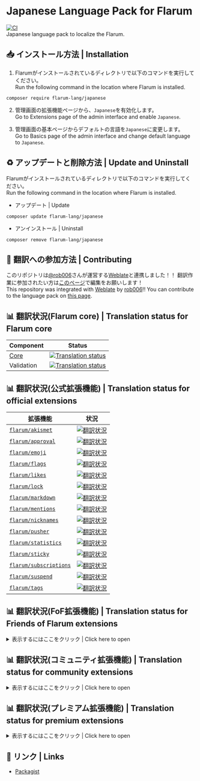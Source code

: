 # Japanese Language Pack for Flarum
[![CI](https://github.com/flarum-lang/japanese/workflows/CI/badge.svg)](https://github.com/flarum-lang/japanese/actions?query=workflow%3ACI)<br>
Japanese language pack to localize the Flarum.

## :inbox_tray: インストール方法 | Installation
1. Flarumがインストールされているディレクトリで以下のコマンドを実行してください。<br>
Run the following command in the location where Flarum is installed.
```
composer require flarum-lang/japanese
```

2. 管理画面の拡張機能ページから、`` Japanese ``を有効化します。<br>
Go to Extensions page of the admin interface and enable ``Japanese``.

3. 管理画面の基本ページからデフォルトの言語を``Japanese``に変更します。<br>
Go to Basics page of the admin interface and change default language to ``Japanese``.

## :recycle: アップデートと削除方法 | Update and Uninstall
Flarumがインストールされているディレクトリで以下のコマンドを実行してください。<br>
Run the following command in the location where Flarum is installed.

- アップデート | Update
```
composer update flarum-lang/japanese
```
- アンインストール | Uninstall
```
composer remove flarum-lang/japanese
```

## :tada: 翻訳への参加方法 | Contributing
このリポジトリは[@rob006](https://github.com/rob006)さんが運営する[Weblate](https://weblate.rob006.net/languages/ja/flarum/)と連携しました！！
翻訳作業に参加されたい方は[このページ](https://weblate.rob006.net/languages/ja/flarum/)で編集をお願いします！<br>
This repository was integrated with [Weblate](https://weblate.rob006.net/languages/ja/flarum/) by [rob006](https://github.com/rob006)!!
You can contribute to the language pack on [this page](https://weblate.rob006.net/languages/ja/flarum/).

## :bar_chart: 翻訳状況(Flarum core) | Translation status for Flarum core

| Component | Status |
| --- | --- |
| [Core](https://github.com/flarum/flarum-core) | [![Translation status](https://weblate.rob006.net/widgets/flarum/ja/core/svg-badge.svg)](https://weblate.rob006.net/projects/flarum/core/ja/) |
| Validation | [![Translation status](https://weblate.rob006.net/widgets/flarum/ja/validation/svg-badge.svg)](https://weblate.rob006.net/projects/flarum/validation/ja/) |


## :bar_chart: 翻訳状況(公式拡張機能) | Translation status for official extensions

<!-- flarum-extensions-list-start -->

| 拡張機能 | 状況 |
| --- | --- |
| [`flarum/akismet`](https://github.com/flarum/akismet) | [![翻訳状況](https://weblate.rob006.net/widgets/flarum/ja/flarum-akismet/svg-badge.svg)](https://weblate.rob006.net/projects/flarum/flarum-akismet/ja/) |
| [`flarum/approval`](https://github.com/flarum/approval) | [![翻訳状況](https://weblate.rob006.net/widgets/flarum/ja/flarum-approval/svg-badge.svg)](https://weblate.rob006.net/projects/flarum/flarum-approval/ja/) |
| [`flarum/emoji`](https://github.com/flarum/emoji) | [![翻訳状況](https://weblate.rob006.net/widgets/flarum/ja/flarum-emoji/svg-badge.svg)](https://weblate.rob006.net/projects/flarum/flarum-emoji/ja/) |
| [`flarum/flags`](https://github.com/flarum/flags) | [![翻訳状況](https://weblate.rob006.net/widgets/flarum/ja/flarum-flags/svg-badge.svg)](https://weblate.rob006.net/projects/flarum/flarum-flags/ja/) |
| [`flarum/likes`](https://github.com/flarum/likes) | [![翻訳状況](https://weblate.rob006.net/widgets/flarum/ja/flarum-likes/svg-badge.svg)](https://weblate.rob006.net/projects/flarum/flarum-likes/ja/) |
| [`flarum/lock`](https://github.com/flarum/lock) | [![翻訳状況](https://weblate.rob006.net/widgets/flarum/ja/flarum-lock/svg-badge.svg)](https://weblate.rob006.net/projects/flarum/flarum-lock/ja/) |
| [`flarum/markdown`](https://github.com/flarum/markdown) | [![翻訳状況](https://weblate.rob006.net/widgets/flarum/ja/flarum-markdown/svg-badge.svg)](https://weblate.rob006.net/projects/flarum/flarum-markdown/ja/) |
| [`flarum/mentions`](https://github.com/flarum/mentions) | [![翻訳状況](https://weblate.rob006.net/widgets/flarum/ja/flarum-mentions/svg-badge.svg)](https://weblate.rob006.net/projects/flarum/flarum-mentions/ja/) |
| [`flarum/nicknames`](https://github.com/flarum/nicknames) | [![翻訳状況](https://weblate.rob006.net/widgets/flarum/ja/flarum-nicknames/svg-badge.svg)](https://weblate.rob006.net/projects/flarum/flarum-nicknames/ja/) |
| [`flarum/pusher`](https://github.com/flarum/pusher) | [![翻訳状況](https://weblate.rob006.net/widgets/flarum/ja/flarum-pusher/svg-badge.svg)](https://weblate.rob006.net/projects/flarum/flarum-pusher/ja/) |
| [`flarum/statistics`](https://github.com/flarum/statistics) | [![翻訳状況](https://weblate.rob006.net/widgets/flarum/ja/flarum-statistics/svg-badge.svg)](https://weblate.rob006.net/projects/flarum/flarum-statistics/ja/) |
| [`flarum/sticky`](https://github.com/flarum/sticky) | [![翻訳状況](https://weblate.rob006.net/widgets/flarum/ja/flarum-sticky/svg-badge.svg)](https://weblate.rob006.net/projects/flarum/flarum-sticky/ja/) |
| [`flarum/subscriptions`](https://github.com/flarum/subscriptions) | [![翻訳状況](https://weblate.rob006.net/widgets/flarum/ja/flarum-subscriptions/svg-badge.svg)](https://weblate.rob006.net/projects/flarum/flarum-subscriptions/ja/) |
| [`flarum/suspend`](https://github.com/flarum/suspend) | [![翻訳状況](https://weblate.rob006.net/widgets/flarum/ja/flarum-suspend/svg-badge.svg)](https://weblate.rob006.net/projects/flarum/flarum-suspend/ja/) |
| [`flarum/tags`](https://github.com/flarum/tags) | [![翻訳状況](https://weblate.rob006.net/widgets/flarum/ja/flarum-tags/svg-badge.svg)](https://weblate.rob006.net/projects/flarum/flarum-tags/ja/) |

<!-- flarum-extensions-list-stop -->


## :bar_chart: 翻訳状況(FoF拡張機能) | Translation status for Friends of Flarum extensions
<details>
<summary>表示するにはここをクリック | Click here to open</summary>
<!-- fof-extensions-list-start -->

| 拡張機能 | 状況 |
| --- | --- |
| [`fof/amazon-affiliation`](https://github.com/FriendsOfFlarum/amazon-affiliation) | [![翻訳状況](https://weblate.rob006.net/widgets/flarum/ja/fof-amazon-affiliation/svg-badge.svg)](https://weblate.rob006.net/projects/flarum/fof-amazon-affiliation/ja/) |
| [`fof/analytics`](https://github.com/FriendsOfFlarum/analytics) | [![翻訳状況](https://weblate.rob006.net/widgets/flarum/ja/fof-analytics/svg-badge.svg)](https://weblate.rob006.net/projects/flarum/fof-analytics/ja/) |
| [`fof/ban-ips`](https://github.com/FriendsOfFlarum/ban-ips) | [![翻訳状況](https://weblate.rob006.net/widgets/flarum/ja/fof-ban-ips/svg-badge.svg)](https://weblate.rob006.net/projects/flarum/fof-ban-ips/ja/) |
| [`fof/best-answer`](https://github.com/FriendsOfFlarum/best-answer) | [![翻訳状況](https://weblate.rob006.net/widgets/flarum/ja/fof-best-answer/svg-badge.svg)](https://weblate.rob006.net/projects/flarum/fof-best-answer/ja/) |
| [`fof/byobu`](https://github.com/FriendsOfFlarum/byobu) | [![翻訳状況](https://weblate.rob006.net/widgets/flarum/ja/fof-byobu/svg-badge.svg)](https://weblate.rob006.net/projects/flarum/fof-byobu/ja/) |
| [`fof/cookie-consent`](https://github.com/FriendsOfFlarum/cookie-consent) | [![翻訳状況](https://weblate.rob006.net/widgets/flarum/ja/fof-cookie-consent/svg-badge.svg)](https://weblate.rob006.net/projects/flarum/fof-cookie-consent/ja/) |
| [`fof/custom-footer`](https://github.com/FriendsOfFlarum/custom-footer) | [![翻訳状況](https://weblate.rob006.net/widgets/flarum/ja/fof-custom-footer/svg-badge.svg)](https://weblate.rob006.net/projects/flarum/fof-custom-footer/ja/) |
| [`fof/default-group`](https://github.com/FriendsOfFlarum/default-group) | [![翻訳状況](https://weblate.rob006.net/widgets/flarum/ja/fof-default-group/svg-badge.svg)](https://weblate.rob006.net/projects/flarum/fof-default-group/ja/) |
| [`fof/discussion-language`](https://github.com/FriendsOfFlarum/discussion-language) | [![翻訳状況](https://weblate.rob006.net/widgets/flarum/ja/fof-discussion-language/svg-badge.svg)](https://weblate.rob006.net/projects/flarum/fof-discussion-language/ja/) |
| [`fof/disposable-emails`](https://github.com/FriendsOfFlarum/disposable-emails) | [![翻訳状況](https://weblate.rob006.net/widgets/flarum/ja/fof-disposable-emails/svg-badge.svg)](https://weblate.rob006.net/projects/flarum/fof-disposable-emails/ja/) |
| [`fof/doorman`](https://github.com/FriendsOfFlarum/doorman) | [![翻訳状況](https://weblate.rob006.net/widgets/flarum/ja/fof-doorman/svg-badge.svg)](https://weblate.rob006.net/projects/flarum/fof-doorman/ja/) |
| [`fof/drafts`](https://github.com/FriendsOfFlarum/drafts) | [![翻訳状況](https://weblate.rob006.net/widgets/flarum/ja/fof-drafts/svg-badge.svg)](https://weblate.rob006.net/projects/flarum/fof-drafts/ja/) |
| [`fof/filter`](https://github.com/FriendsOfFlarum/filter) | [![翻訳状況](https://weblate.rob006.net/widgets/flarum/ja/fof-filter/svg-badge.svg)](https://weblate.rob006.net/projects/flarum/fof-filter/ja/) |
| [`fof/follow-tags`](https://github.com/FriendsOfFlarum/follow-tags) | [![翻訳状況](https://weblate.rob006.net/widgets/flarum/ja/fof-follow-tags/svg-badge.svg)](https://weblate.rob006.net/projects/flarum/fof-follow-tags/ja/) |
| [`fof/formatting`](https://github.com/FriendsOfFlarum/formatting) | [![翻訳状況](https://weblate.rob006.net/widgets/flarum/ja/fof-formatting/svg-badge.svg)](https://weblate.rob006.net/projects/flarum/fof-formatting/ja/) |
| [`fof/forum-statistics-widget`](https://github.com/FriendsOfFlarum/forum-statistics-widget) | [![翻訳状況](https://weblate.rob006.net/widgets/flarum/ja/fof-forum-statistics-widget/svg-badge.svg)](https://weblate.rob006.net/projects/flarum/fof-forum-statistics-widget/ja/) |
| [`fof/frontpage`](https://github.com/FriendsOfFlarum/frontpage) | [![翻訳状況](https://weblate.rob006.net/widgets/flarum/ja/fof-frontpage/svg-badge.svg)](https://weblate.rob006.net/projects/flarum/fof-frontpage/ja/) |
| [`fof/gamification`](https://github.com/FriendsOfFlarum/gamification) | [![翻訳状況](https://weblate.rob006.net/widgets/flarum/ja/fof-gamification/svg-badge.svg)](https://weblate.rob006.net/projects/flarum/fof-gamification/ja/) |
| [`fof/geoip`](https://github.com/FriendsOfFlarum/geoip) | [![翻訳状況](https://weblate.rob006.net/widgets/flarum/ja/fof-geoip/svg-badge.svg)](https://weblate.rob006.net/projects/flarum/fof-geoip/ja/) |
| [`fof/html-errors`](https://github.com/FriendsOfFlarum/html-errors) | [![翻訳状況](https://weblate.rob006.net/widgets/flarum/ja/fof-html-errors/svg-badge.svg)](https://weblate.rob006.net/projects/flarum/fof-html-errors/ja/) |
| [`fof/ignore-users`](https://github.com/FriendsOfFlarum/ignore-users) | [![翻訳状況](https://weblate.rob006.net/widgets/flarum/ja/fof-ignore-users/svg-badge.svg)](https://weblate.rob006.net/projects/flarum/fof-ignore-users/ja/) |
| [`fof/linguist`](https://github.com/FriendsOfFlarum/linguist) | [![翻訳状況](https://weblate.rob006.net/widgets/flarum/ja/fof-linguist/svg-badge.svg)](https://weblate.rob006.net/projects/flarum/fof-linguist/ja/) |
| [`fof/links`](https://github.com/FriendsOfFlarum/links) | [![翻訳状況](https://weblate.rob006.net/widgets/flarum/ja/fof-links/svg-badge.svg)](https://weblate.rob006.net/projects/flarum/fof-links/ja/) |
| [`fof/mason`](https://github.com/FriendsOfFlarum/mason) | [![翻訳状況](https://weblate.rob006.net/widgets/flarum/ja/fof-mason/svg-badge.svg)](https://weblate.rob006.net/projects/flarum/fof-mason/ja/) |
| [`fof/masquerade`](https://github.com/FriendsOfFlarum/masquerade) | [![翻訳状況](https://weblate.rob006.net/widgets/flarum/ja/fof-masquerade/svg-badge.svg)](https://weblate.rob006.net/projects/flarum/fof-masquerade/ja/) |
| [`fof/merge-discussions`](https://github.com/FriendsOfFlarum/merge-discussions) | [![翻訳状況](https://weblate.rob006.net/widgets/flarum/ja/fof-merge-discussions/svg-badge.svg)](https://weblate.rob006.net/projects/flarum/fof-merge-discussions/ja/) |
| [`fof/moderator-notes`](https://github.com/FriendsOfFlarum/moderator-notes) | [![翻訳状況](https://weblate.rob006.net/widgets/flarum/ja/fof-moderator-notes/svg-badge.svg)](https://weblate.rob006.net/projects/flarum/fof-moderator-notes/ja/) |
| [`fof/nightmode`](https://github.com/FriendsOfFlarum/nightmode) | [![翻訳状況](https://weblate.rob006.net/widgets/flarum/ja/fof-nightmode/svg-badge.svg)](https://weblate.rob006.net/projects/flarum/fof-nightmode/ja/) |
| [`fof/open-collective`](https://github.com/FriendsOfFlarum/open-collective) | [![翻訳状況](https://weblate.rob006.net/widgets/flarum/ja/fof-open-collective/svg-badge.svg)](https://weblate.rob006.net/projects/flarum/fof-open-collective/ja/) |
| [`fof/pages`](https://github.com/FriendsOfFlarum/pages) | [![翻訳状況](https://weblate.rob006.net/widgets/flarum/ja/fof-pages/svg-badge.svg)](https://weblate.rob006.net/projects/flarum/fof-pages/ja/) |
| [`fof/polls`](https://github.com/FriendsOfFlarum/polls) | [![翻訳状況](https://weblate.rob006.net/widgets/flarum/ja/fof-polls/svg-badge.svg)](https://weblate.rob006.net/projects/flarum/fof-polls/ja/) |
| [`fof/pretty-mail`](https://github.com/FriendsOfFlarum/pretty-mail) | [![翻訳状況](https://weblate.rob006.net/widgets/flarum/ja/fof-pretty-mail/svg-badge.svg)](https://weblate.rob006.net/projects/flarum/fof-pretty-mail/ja/) |
| [`fof/prevent-necrobumping`](https://github.com/FriendsOfFlarum/prevent-necrobumping) | [![翻訳状況](https://weblate.rob006.net/widgets/flarum/ja/fof-prevent-necrobumping/svg-badge.svg)](https://weblate.rob006.net/projects/flarum/fof-prevent-necrobumping/ja/) |
| [`fof/pwned-passwords`](https://github.com/FriendsOfFlarum/pwned-passwords) | [![翻訳状況](https://weblate.rob006.net/widgets/flarum/ja/fof-pwned-passwords/svg-badge.svg)](https://weblate.rob006.net/projects/flarum/fof-pwned-passwords/ja/) |
| [`fof/reactions`](https://github.com/FriendsOfFlarum/reactions) | [![翻訳状況](https://weblate.rob006.net/widgets/flarum/ja/fof-reactions/svg-badge.svg)](https://weblate.rob006.net/projects/flarum/fof-reactions/ja/) |
| [`fof/recaptcha`](https://github.com/FriendsOfFlarum/recaptcha) | [![翻訳状況](https://weblate.rob006.net/widgets/flarum/ja/fof-recaptcha/svg-badge.svg)](https://weblate.rob006.net/projects/flarum/fof-recaptcha/ja/) |
| [`fof/secure-https`](https://github.com/FriendsOfFlarum/secure-https) | [![翻訳状況](https://weblate.rob006.net/widgets/flarum/ja/fof-secure-https/svg-badge.svg)](https://weblate.rob006.net/projects/flarum/fof-secure-https/ja/) |
| [`fof/sentry`](https://github.com/FriendsOfFlarum/sentry) | [![翻訳状況](https://weblate.rob006.net/widgets/flarum/ja/fof-sentry/svg-badge.svg)](https://weblate.rob006.net/projects/flarum/fof-sentry/ja/) |
| [`fof/share-social`](https://github.com/FriendsOfFlarum/share-social) | [![翻訳状況](https://weblate.rob006.net/widgets/flarum/ja/fof-share-social/svg-badge.svg)](https://weblate.rob006.net/projects/flarum/fof-share-social/ja/) |
| [`fof/socialprofile`](https://github.com/FriendsOfFlarum/socialprofile) | [![翻訳状況](https://weblate.rob006.net/widgets/flarum/ja/fof-socialprofile/svg-badge.svg)](https://weblate.rob006.net/projects/flarum/fof-socialprofile/ja/) |
| [`fof/spamblock`](https://github.com/FriendsOfFlarum/spamblock) | [![翻訳状況](https://weblate.rob006.net/widgets/flarum/ja/fof-spamblock/svg-badge.svg)](https://weblate.rob006.net/projects/flarum/fof-spamblock/ja/) |
| [`fof/split`](https://github.com/FriendsOfFlarum/split) | [![翻訳状況](https://weblate.rob006.net/widgets/flarum/ja/fof-split/svg-badge.svg)](https://weblate.rob006.net/projects/flarum/fof-split/ja/) |
| [`fof/stopforumspam`](https://github.com/FriendsOfFlarum/stopforumspam) | [![翻訳状況](https://weblate.rob006.net/widgets/flarum/ja/fof-stopforumspam/svg-badge.svg)](https://weblate.rob006.net/projects/flarum/fof-stopforumspam/ja/) |
| [`fof/subscribed`](https://github.com/FriendsOfFlarum/subscribed) | [![翻訳状況](https://weblate.rob006.net/widgets/flarum/ja/fof-subscribed/svg-badge.svg)](https://weblate.rob006.net/projects/flarum/fof-subscribed/ja/) |
| [`fof/terms`](https://github.com/FriendsOfFlarum/terms) | [![翻訳状況](https://weblate.rob006.net/widgets/flarum/ja/fof-terms/svg-badge.svg)](https://weblate.rob006.net/projects/flarum/fof-terms/ja/) |
| [`fof/upload`](https://github.com/FriendsOfFlarum/upload) | [![翻訳状況](https://weblate.rob006.net/widgets/flarum/ja/fof-upload/svg-badge.svg)](https://weblate.rob006.net/projects/flarum/fof-upload/ja/) |
| [`fof/user-bio`](https://github.com/FriendsOfFlarum/user-bio) | [![翻訳状況](https://weblate.rob006.net/widgets/flarum/ja/fof-user-bio/svg-badge.svg)](https://weblate.rob006.net/projects/flarum/fof-user-bio/ja/) |
| [`fof/user-directory`](https://github.com/FriendsOfFlarum/user-directory) | [![翻訳状況](https://weblate.rob006.net/widgets/flarum/ja/fof-user-directory/svg-badge.svg)](https://weblate.rob006.net/projects/flarum/fof-user-directory/ja/) |
| [`fof/webhooks`](https://github.com/FriendsOfFlarum/webhooks) | [![翻訳状況](https://weblate.rob006.net/widgets/flarum/ja/fof-webhooks/svg-badge.svg)](https://weblate.rob006.net/projects/flarum/fof-webhooks/ja/) |

<!-- fof-extensions-list-stop -->
</details>

## :bar_chart: 翻訳状況(コミュニティ拡張機能) | Translation status for community extensions
<details>
<summary>表示するにはここをクリック | Click here to open</summary>
<!-- various-extensions-list-start -->

| 拡張機能 | 状況 |
| --- | --- |
| [`acpl/mobile-tab`](https://github.com/android-com-pl/mobile-tab) | [![翻訳状況](https://weblate.rob006.net/widgets/flarum/ja/acpl-mobile-tab/svg-badge.svg)](https://weblate.rob006.net/projects/flarum/acpl-mobile-tab/ja/) |
| [`antoinefr/flarum-ext-money`](https://github.com/AntoineFr/flarum-ext-money) | [![翻訳状況](https://weblate.rob006.net/widgets/flarum/ja/antoinefr-money/svg-badge.svg)](https://weblate.rob006.net/projects/flarum/antoinefr-money/ja/) |
| [`antoinefr/flarum-ext-online`](https://github.com/AntoineFr/flarum-ext-online) | [![翻訳状況](https://weblate.rob006.net/widgets/flarum/ja/antoinefr-online/svg-badge.svg)](https://weblate.rob006.net/projects/flarum/antoinefr-online/ja/) |
| [`askvortsov/flarum-categories`](https://github.com/askvortsov1/flarum-categories) | [![翻訳状況](https://weblate.rob006.net/widgets/flarum/ja/askvortsov-categories/svg-badge.svg)](https://weblate.rob006.net/projects/flarum/askvortsov-categories/ja/) |
| [`askvortsov/flarum-help-tags`](https://github.com/askvortsov1/flarum-help-tags) | [![翻訳状況](https://weblate.rob006.net/widgets/flarum/ja/askvortsov-help-tags/svg-badge.svg)](https://weblate.rob006.net/projects/flarum/askvortsov-help-tags/ja/) |
| [`askvortsov/flarum-moderator-warnings`](https://github.com/askvortsov1/flarum-moderator-warnings) | [![翻訳状況](https://weblate.rob006.net/widgets/flarum/ja/askvortsov-moderator-warnings/svg-badge.svg)](https://weblate.rob006.net/projects/flarum/askvortsov-moderator-warnings/ja/) |
| [`askvortsov/flarum-pwa`](https://github.com/askvortsov1/flarum-pwa) | [![翻訳状況](https://weblate.rob006.net/widgets/flarum/ja/askvortsov-pwa/svg-badge.svg)](https://weblate.rob006.net/projects/flarum/askvortsov-pwa/ja/) |
| [`askvortsov/flarum-saml`](https://github.com/askvortsov1/flarum-saml) | [![翻訳状況](https://weblate.rob006.net/widgets/flarum/ja/askvortsov-saml/svg-badge.svg)](https://weblate.rob006.net/projects/flarum/askvortsov-saml/ja/) |
| [`clarkwinkelmann/flarum-ext-author-change`](https://github.com/clarkwinkelmann/flarum-ext-author-change) | [![翻訳状況](https://weblate.rob006.net/widgets/flarum/ja/clarkwinkelmann-author-change/svg-badge.svg)](https://weblate.rob006.net/projects/flarum/clarkwinkelmann-author-change/ja/) |
| [`clarkwinkelmann/flarum-ext-carving-contest`](https://github.com/clarkwinkelmann/flarum-ext-carving-contest) | [![翻訳状況](https://weblate.rob006.net/widgets/flarum/ja/clarkwinkelmann-carving-contest/svg-badge.svg)](https://weblate.rob006.net/projects/flarum/clarkwinkelmann-carving-contest/ja/) |
| [`clarkwinkelmann/flarum-ext-colorful-borders`](https://github.com/clarkwinkelmann/flarum-ext-colorful-borders) | [![翻訳状況](https://weblate.rob006.net/widgets/flarum/ja/clarkwinkelmann-colorful-borders/svg-badge.svg)](https://weblate.rob006.net/projects/flarum/clarkwinkelmann-colorful-borders/ja/) |
| [`clarkwinkelmann/flarum-ext-create-user-modal`](https://github.com/clarkwinkelmann/flarum-ext-create-user-modal) | [![翻訳状況](https://weblate.rob006.net/widgets/flarum/ja/clarkwinkelmann-create-user-modal/svg-badge.svg)](https://weblate.rob006.net/projects/flarum/clarkwinkelmann-create-user-modal/ja/) |
| [`clarkwinkelmann/flarum-ext-email-as-display-name`](https://github.com/clarkwinkelmann/flarum-ext-email-as-display-name) | [![翻訳状況](https://weblate.rob006.net/widgets/flarum/ja/clarkwinkelmann-email-as-display-name/svg-badge.svg)](https://weblate.rob006.net/projects/flarum/clarkwinkelmann-email-as-display-name/ja/) |
| [`clarkwinkelmann/flarum-ext-emojionearea`](https://github.com/clarkwinkelmann/flarum-ext-emojionearea) | [![翻訳状況](https://weblate.rob006.net/widgets/flarum/ja/clarkwinkelmann-emojionearea/svg-badge.svg)](https://weblate.rob006.net/projects/flarum/clarkwinkelmann-emojionearea/ja/) |
| [`clarkwinkelmann/flarum-ext-mailing`](https://github.com/clarkwinkelmann/flarum-ext-mailing) | [![翻訳状況](https://weblate.rob006.net/widgets/flarum/ja/clarkwinkelmann-mailing/svg-badge.svg)](https://weblate.rob006.net/projects/flarum/clarkwinkelmann-mailing/ja/) |
| [`clarkwinkelmann/flarum-ext-passwordless`](https://github.com/clarkwinkelmann/flarum-ext-passwordless) | [![翻訳状況](https://weblate.rob006.net/widgets/flarum/ja/clarkwinkelmann-passwordless/svg-badge.svg)](https://weblate.rob006.net/projects/flarum/clarkwinkelmann-passwordless/ja/) |
| [`clarkwinkelmann/flarum-ext-scratchpad`](https://github.com/clarkwinkelmann/flarum-ext-scratchpad) | [![翻訳状況](https://weblate.rob006.net/widgets/flarum/ja/clarkwinkelmann-scratchpad/svg-badge.svg)](https://weblate.rob006.net/projects/flarum/clarkwinkelmann-scratchpad/ja/) |
| [`clarkwinkelmann/flarum-ext-see-past-first-post`](https://github.com/clarkwinkelmann/flarum-ext-see-past-first-post) | [![翻訳状況](https://weblate.rob006.net/widgets/flarum/ja/clarkwinkelmann-see-past-first-post/svg-badge.svg)](https://weblate.rob006.net/projects/flarum/clarkwinkelmann-see-past-first-post/ja/) |
| [`clarkwinkelmann/flarum-ext-status`](https://github.com/clarkwinkelmann/flarum-ext-status) | [![翻訳状況](https://weblate.rob006.net/widgets/flarum/ja/clarkwinkelmann-status/svg-badge.svg)](https://weblate.rob006.net/projects/flarum/clarkwinkelmann-status/ja/) |
| [`clarkwinkelmann/flarum-ext-who-read`](https://github.com/clarkwinkelmann/flarum-ext-who-read) | [![翻訳状況](https://weblate.rob006.net/widgets/flarum/ja/clarkwinkelmann-who-read/svg-badge.svg)](https://weblate.rob006.net/projects/flarum/clarkwinkelmann-who-read/ja/) |
| [`glowingblue/password-strength`](https://github.com/glowingblue/flarum-ext-password-strength) | [![翻訳状況](https://weblate.rob006.net/widgets/flarum/ja/glowingblue-password-strength/svg-badge.svg)](https://weblate.rob006.net/projects/flarum/glowingblue-password-strength/ja/) |
| [`ianm/level-ranks`](https://github.com/imorland/level-ranks) | [![翻訳状況](https://weblate.rob006.net/widgets/flarum/ja/ianm-level-ranks/svg-badge.svg)](https://weblate.rob006.net/projects/flarum/ianm-level-ranks/ja/) |
| [`ianm/syndication`](https://github.com/imorland/syndication) | [![翻訳状況](https://weblate.rob006.net/widgets/flarum/ja/ianm-syndication/svg-badge.svg)](https://weblate.rob006.net/projects/flarum/ianm-syndication/ja/) |
| [`maicol07/flarum-ext-sso`](https://github.com/maicol07/flarum-ext-sso) | [![翻訳状況](https://weblate.rob006.net/widgets/flarum/ja/maicol07-sso/svg-badge.svg)](https://weblate.rob006.net/projects/flarum/maicol07-sso/ja/) |
| [`matteocontrini/flarum-imgur-upload`](https://github.com/matteocontrini/flarum-imgur-upload) | [![翻訳状況](https://weblate.rob006.net/widgets/flarum/ja/matteocontrini-imgur-upload/svg-badge.svg)](https://weblate.rob006.net/projects/flarum/matteocontrini-imgur-upload/ja/) |
| [`michaelbelgium/flarum-discussion-views`](https://github.com/MichaelBelgium/flarum-discussion-views) | [![翻訳状況](https://weblate.rob006.net/widgets/flarum/ja/michaelbelgium-discussion-views/svg-badge.svg)](https://weblate.rob006.net/projects/flarum/michaelbelgium-discussion-views/ja/) |
| [`migratetoflarum/canonical`](https://github.com/migratetoflarum/canonical) | [![翻訳状況](https://weblate.rob006.net/widgets/flarum/ja/migratetoflarum-canonical/svg-badge.svg)](https://weblate.rob006.net/projects/flarum/migratetoflarum-canonical/ja/) |
| [`migratetoflarum/fake-data`](https://github.com/migratetoflarum/fake-data) | [![翻訳状況](https://weblate.rob006.net/widgets/flarum/ja/migratetoflarum-fake-data/svg-badge.svg)](https://weblate.rob006.net/projects/flarum/migratetoflarum-fake-data/ja/) |
| [`nomiscz/flarum-ext-auth-steam`](https://github.com/NomisCZ/flarum-ext-auth-steam) | [![翻訳状況](https://weblate.rob006.net/widgets/flarum/ja/nomiscz-auth-steam/svg-badge.svg)](https://weblate.rob006.net/projects/flarum/nomiscz-auth-steam/ja/) |
| [`nomiscz/flarum-ext-auth-wechat`](https://github.com/NomisCZ/flarum-ext-auth-wechat) | [![翻訳状況](https://weblate.rob006.net/widgets/flarum/ja/nomiscz-auth-wechat/svg-badge.svg)](https://weblate.rob006.net/projects/flarum/nomiscz-auth-wechat/ja/) |
| [`sycho/flarum-profile-cover`](https://github.com/SychO9/flarum-profile-cover) | [![翻訳状況](https://weblate.rob006.net/widgets/flarum/ja/sycho-profile-cover/svg-badge.svg)](https://weblate.rob006.net/projects/flarum/sycho-profile-cover/ja/) |
| [`the-turk/flarum-diff`](https://github.com/the-turk/flarum-diff) | [![翻訳状況](https://weblate.rob006.net/widgets/flarum/ja/the-turk-diff/svg-badge.svg)](https://weblate.rob006.net/projects/flarum/the-turk-diff/ja/) |
| [`tituspijean/flarum-ext-auth-ldap`](https://github.com/tituspijean/flarum-ext-auth-ldap) | [![翻訳状況](https://weblate.rob006.net/widgets/flarum/ja/tituspijean-auth-ldap/svg-badge.svg)](https://weblate.rob006.net/projects/flarum/tituspijean-auth-ldap/ja/) |
| [`tpokorra/flarum-ext-post-notification`](https://github.com/tpokorra/flarum-ext-post-notification) | [![翻訳状況](https://weblate.rob006.net/widgets/flarum/ja/tpokorra-post-notification/svg-badge.svg)](https://weblate.rob006.net/projects/flarum/tpokorra-post-notification/ja/) |
| [`v17development/flarum-blog`](https://github.com/v17development/flarum-blog) | [![翻訳状況](https://weblate.rob006.net/widgets/flarum/ja/v17development-blog/svg-badge.svg)](https://weblate.rob006.net/projects/flarum/v17development-blog/ja/) |
| [`v17development/flarum-seo`](https://github.com/v17development/flarum-seo) | [![翻訳状況](https://weblate.rob006.net/widgets/flarum/ja/v17development-seo/svg-badge.svg)](https://weblate.rob006.net/projects/flarum/v17development-seo/ja/) |

<!-- various-extensions-list-stop -->
</details>

## :bar_chart: 翻訳状況(プレミアム拡張機能) | Translation status for premium extensions
<details>
<summary>表示するにはここをクリック | Click here to open</summary>
<!-- premium-extensions-list-start -->

| 拡張機能 | 状況 |
| --- | --- |

<!-- premium-extensions-list-stop -->
</details>

## :link: リンク | Links
- [Packagist](https://packagist.org/packages/takumi9942/flarum-ext-japanese)
